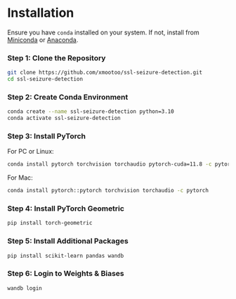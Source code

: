 # Installation

Ensure you have `conda` installed on your system. If not, install from [Miniconda](https://docs.conda.io/en/latest/miniconda.html) or [Anaconda](https://www.anaconda.com/products/individual).

### Step 1: Clone the Repository
```bash
git clone https://github.com/xmootoo/ssl-seizure-detection.git
cd ssl-seizure-detection
```

### Step 2: Create Conda Environment
```bash
conda create --name ssl-seizure-detection python=3.10
conda activate ssl-seizure-detection
```

### Step 3: Install PyTorch
For PC or Linux:
```bash
conda install pytorch torchvision torchaudio pytorch-cuda=11.8 -c pytorch -c nvidia
```
For Mac:
```bash
conda install pytorch::pytorch torchvision torchaudio -c pytorch
```


### Step 4: Install PyTorch Geometric
```bash
pip install torch-geometric
```

### Step 5: Install Additional Packages
```bash
pip install scikit-learn pandas wandb
```

### Step 6: Login to Weights & Biases
```bash
wandb login
```
